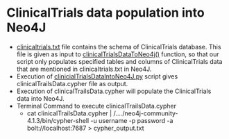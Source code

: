 
# ClinicalTrials data population into Neo4J

* [clinicaltrials.txt](https://github.com/ambf0632/CompoundDb4jML/blob/main/ClinicalTrials/clinicaltrials.txt) file contains the schema of ClinicalTrials database. This file is given as input to [clinicalTrialsDataToNeo4j()](https://github.com/ambf0632/CompoundDb4jML/blob/1c91c3e7e931b48ded625587bf262e073ab48f43/ClinicalTrials/integrating_clinicaltrials_with_neo4j.py#L27) function, so that our script only populates specified tables and columns of ClinicalTrials data that are mentioned in clinicaltrials.txt in Neo4J.
* Execution of [clinicialTrialsDataIntoNeo4J.py](https://github.com/ambf0632/CompoundDb4jML/blob/main/ClinicalTrials/clinicialTrialsDataIntoNeo4J.py) script gives clinicalTrailsData.cypher file as output.
* Execution of clinicalTrailsData.cypher will populate the ClinicalTrials data into Neo4J.
* Terminal Command to execute clinicalTrailsData.cypher
     * cat clinicalTrailsData.cypher |  /..../neo4j-community-4.1.3/bin/cypher-shell -u username -p password -a bolt://localhost:7687 > cypher_output.txt
